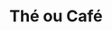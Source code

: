---
title: "Thé ou Café"
description: ""
price_s: "1.50"
price_l: ""
price_lg: ""
weight: "7"
hidden: true
---